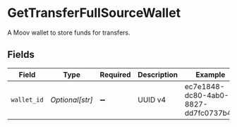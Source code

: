 # GetTransferFullSourceWallet

A Moov wallet to store funds for transfers.


## Fields

| Field                                | Type                                 | Required                             | Description                          | Example                              |
| ------------------------------------ | ------------------------------------ | ------------------------------------ | ------------------------------------ | ------------------------------------ |
| `wallet_id`                          | *Optional[str]*                      | :heavy_minus_sign:                   | UUID v4                              | ec7e1848-dc80-4ab0-8827-dd7fc0737b43 |